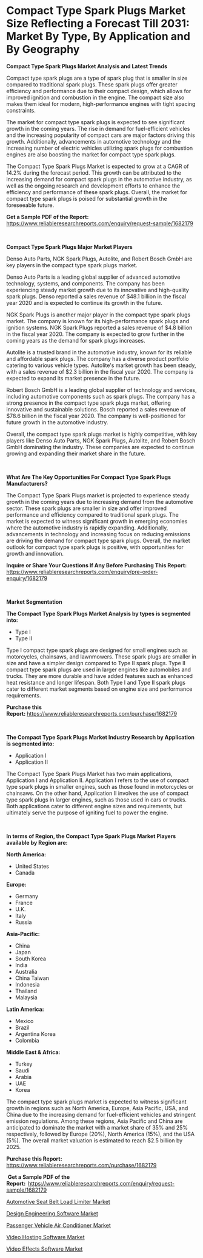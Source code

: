 <p><h1>Compact Type Spark Plugs Market Size Reflecting a Forecast Till 2031: Market By Type, By Application and By Geography</h1></p><p><strong>Compact Type Spark Plugs Market Analysis and Latest Trends</strong></p>
<p><p>Compact type spark plugs are a type of spark plug that is smaller in size compared to traditional spark plugs. These spark plugs offer greater efficiency and performance due to their compact design, which allows for improved ignition and combustion in the engine. The compact size also makes them ideal for modern, high-performance engines with tight spacing constraints.</p><p>The market for compact type spark plugs is expected to see significant growth in the coming years. The rise in demand for fuel-efficient vehicles and the increasing popularity of compact cars are major factors driving this growth. Additionally, advancements in automotive technology and the increasing number of electric vehicles utilizing spark plugs for combustion engines are also boosting the market for compact type spark plugs.</p><p>The Compact Type Spark Plugs Market is expected to grow at a CAGR of 14.2% during the forecast period. This growth can be attributed to the increasing demand for compact spark plugs in the automotive industry, as well as the ongoing research and development efforts to enhance the efficiency and performance of these spark plugs. Overall, the market for compact type spark plugs is poised for substantial growth in the foreseeable future.</p></p>
<p><strong>Get a Sample PDF of the Report:&nbsp;</strong> <a href="https://www.reliableresearchreports.com/enquiry/request-sample/1682179">https://www.reliableresearchreports.com/enquiry/request-sample/1682179</a></p>
<p>&nbsp;</p>
<p><strong>Compact Type Spark Plugs Major Market Players</strong></p>
<p><p>Denso Auto Parts, NGK Spark Plugs, Autolite, and Robert Bosch GmbH are key players in the compact type spark plugs market. </p><p>Denso Auto Parts is a leading global supplier of advanced automotive technology, systems, and components. The company has been experiencing steady market growth due to its innovative and high-quality spark plugs. Denso reported a sales revenue of $48.1 billion in the fiscal year 2020 and is expected to continue its growth in the future.</p><p>NGK Spark Plugs is another major player in the compact type spark plugs market. The company is known for its high-performance spark plugs and ignition systems. NGK Spark Plugs reported a sales revenue of $4.8 billion in the fiscal year 2020. The company is expected to grow further in the coming years as the demand for spark plugs increases.</p><p>Autolite is a trusted brand in the automotive industry, known for its reliable and affordable spark plugs. The company has a diverse product portfolio catering to various vehicle types. Autolite's market growth has been steady, with a sales revenue of $2.3 billion in the fiscal year 2020. The company is expected to expand its market presence in the future.</p><p>Robert Bosch GmbH is a leading global supplier of technology and services, including automotive components such as spark plugs. The company has a strong presence in the compact type spark plugs market, offering innovative and sustainable solutions. Bosch reported a sales revenue of $78.6 billion in the fiscal year 2020. The company is well-positioned for future growth in the automotive industry. </p><p>Overall, the compact type spark plugs market is highly competitive, with key players like Denso Auto Parts, NGK Spark Plugs, Autolite, and Robert Bosch GmbH dominating the industry. These companies are expected to continue growing and expanding their market share in the future.</p></p>
<p>&nbsp;</p>
<p><strong>What Are The Key Opportunities For Compact Type Spark Plugs Manufacturers?</strong></p>
<p><p>The Compact Type Spark Plugs market is projected to experience steady growth in the coming years due to increasing demand from the automotive sector. These spark plugs are smaller in size and offer improved performance and efficiency compared to traditional spark plugs. The market is expected to witness significant growth in emerging economies where the automotive industry is rapidly expanding. Additionally, advancements in technology and increasing focus on reducing emissions are driving the demand for compact type spark plugs. Overall, the market outlook for compact type spark plugs is positive, with opportunities for growth and innovation.</p></p>
<p><strong>Inquire or Share Your Questions If Any Before Purchasing This Report:</strong> <a href="https://www.reliableresearchreports.com/enquiry/pre-order-enquiry/1682179">https://www.reliableresearchreports.com/enquiry/pre-order-enquiry/1682179</a></p>
<p>&nbsp;</p>
<p><strong>Market Segmentation</strong></p>
<p><strong>The Compact Type Spark Plugs Market Analysis by types is segmented into:</strong></p>
<p><ul><li>Type I</li><li>Type II</li></ul></p>
<p><p>Type I compact type spark plugs are designed for small engines such as motorcycles, chainsaws, and lawnmowers. These spark plugs are smaller in size and have a simpler design compared to Type II spark plugs. Type II compact type spark plugs are used in larger engines like automobiles and trucks. They are more durable and have added features such as enhanced heat resistance and longer lifespan. Both Type I and Type II spark plugs cater to different market segments based on engine size and performance requirements.</p></p>
<p><strong>Purchase this Report:&nbsp;</strong><a href="https://www.reliableresearchreports.com/purchase/1682179">https://www.reliableresearchreports.com/purchase/1682179</a></p>
<p>&nbsp;</p>
<p><strong>The Compact Type Spark Plugs Market Industry Research by Application is segmented into:</strong></p>
<p><ul><li>Application I</li><li>Application II</li></ul></p>
<p><p>The Compact Type Spark Plugs Market has two main applications, Application I and Application II. Application I refers to the use of compact type spark plugs in smaller engines, such as those found in motorcycles or chainsaws. On the other hand, Application II involves the use of compact type spark plugs in larger engines, such as those used in cars or trucks. Both applications cater to different engine sizes and requirements, but ultimately serve the purpose of igniting fuel to power the engine.</p></p>
<p>&nbsp;</p>
<p><strong>In terms of Region, the Compact Type Spark Plugs Market Players available by Region are:</strong></p>
<p>
    <p> <strong> North America: </strong>
        <ul>
            <li>United States</li>
            <li>Canada</li>
        </ul>
        </p> 
    <p> <strong> Europe: </strong>
        <ul>
            <li>Germany</li>
            <li>France</li>
            <li>U.K.</li>
            <li>Italy</li>
            <li>Russia</li>
        </ul>
        </p> 
    <p> <strong> Asia-Pacific: </strong>
        <ul>
            <li>China</li>
            <li>Japan</li>
            <li>South Korea</li>
            <li>India</li>
            <li>Australia</li>
            <li>China Taiwan</li>
            <li>Indonesia</li>
            <li>Thailand</li>
            <li>Malaysia</li>
        </ul>
        </p> 
    <p> <strong> Latin America: </strong>
        <ul>
            <li>Mexico</li>
            <li>Brazil</li>
            <li>Argentina Korea</li>
            <li>Colombia</li>
        </ul>
        </p> 
    <p> <strong> Middle East & Africa: </strong>
        <ul>
            <li>Turkey</li>
            <li>Saudi</li>
            <li>Arabia</li>
            <li>UAE</li>
            <li>Korea</li>
        </ul>
    </p>
    </p>
<p><p>The compact type spark plugs market is expected to witness significant growth in regions such as North America, Europe, Asia Pacific, USA, and China due to the increasing demand for fuel-efficient vehicles and stringent emission regulations. Among these regions, Asia Pacific and China are anticipated to dominate the market with a market share of 35% and 25% respectively, followed by Europe (20%), North America (15%), and the USA (5%). The overall market valuation is estimated to reach $2.5 billion by 2025.</p></p>
<p><strong>Purchase this Report: </strong><a href="https://www.reliableresearchreports.com/purchase/1682179">https://www.reliableresearchreports.com/purchase/1682179</a></p>
<p>&nbsp;<strong>Get a Sample PDF of the Report:&nbsp;&nbsp;</strong><a href="https://www.reliableresearchreports.com/enquiry/request-sample/1682179">https://www.reliableresearchreports.com/enquiry/request-sample/1682179</a></p>
<p><strong></strong></p>
<p><p><a href="https://github.com/RickHolmes3/Market-Research-Report-List-3/blob/main/automotive-seat-belt-load-limiter-market.md">Automotive Seat Belt Load Limiter Market</a></p><p><a href="https://medium.com/@dessiefadel/design-engineering-software-market-size-reveals-the-best-marketing-channels-in-global-industry-ec07fd8cfa07">Design Engineering Software Market</a></p><p><a href="https://github.com/Krish2023na/Market-Research-Report-List-3/blob/main/passenger-vehicle-air-conditioner-market.md">Passenger Vehicle Air Conditioner Market</a></p><p><a href="https://medium.com/@dessiefadel/video-hosting-software-market-outlook-industry-overview-and-forecast-2024-to-2031-d1185c7e5682">Video Hosting Software Market</a></p><p><a href="https://medium.com/@dessiefadel/video-effects-software-market-insights-into-market-cagr-market-trends-and-growth-strategies-b195d9787ff0">Video Effects Software Market</a></p></p>